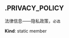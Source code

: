 <a name="secondAllOptions.PRIVACY_POLICY"></a>

## .PRIVACY\_POLICY
法律信息——隐私政策，`必选`

**Kind**: static member  
